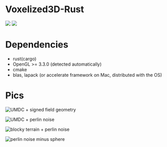# Voxelized3D-Rust

[![](https://github.com/Russoul/Voxelized3D-Rust/workflows/macOS/badge.svg)](https://github.com/Russoul/Voxelized3D-Rust/actions?query=workflow%3A"macOS")
[![](https://github.com/Russoul/Voxelized3D-Rust/workflows/Windows/badge.svg)](https://github.com/Russoul/Voxelized3D-Rust/actions?query=workflow%3A"Windows")

# Dependencies
* rust(cargo)
* OpenGL >= 3.3.0 (detected automatically)
* cmake
* blas, lapack (or accelerate framework on Mac, distributed with the OS)

# Pics
![UMDC + signed field geometry](imgs/uniform_manifold_dual_contouring.png)

![UMDC + perlin noise](imgs/umdc_perlin_noise.png)

![blocky terrain + perlin noise](imgs/cubic_terrain.png)

![perlin noise minus sphere](imgs/umdc_noise_minus_sphere.png)


